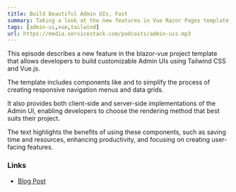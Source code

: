 ```yaml
---
title: Build Beautiful Admin UIs, Fast
summary: Taking a look at the new features in Vue Razor Pages template to build Admin UIs, Fast
tags: [admin-ui,vue,tailwind]
url: https://media.servicestack.com/podcasts/admin-uis.mp3   
---
```


This episode describes a new feature in the blazor-vue project template that allows developers 
to build customizable Admin UIs using Tailwind CSS and Vue.js. 

The template includes components like <SidebarLayout> and <AutoQueryGrid> to simplify the process 
of creating responsive navigation menus and data grids. 

It also provides both client-side and server-side implementations of the Admin UI, 
enabling developers to choose the rendering method that best suits their project. 

The text highlights the benefits of using these components, such as saving time and resources, 
enhancing productivity, and focusing on creating user-facing features.

### Links

- [Blog Post](/posts/admin-uis)
